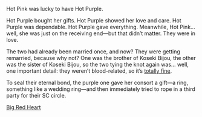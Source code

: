 <!-- title: Married, Again -->
<!-- relationship: Marriage -->

Hot Pink was lucky to have Hot Purple.

Hot Purple bought her gifts. Hot Purple showed her love and care. Hot Purple was dependable. Hot Purple gave everything. Meanwhile, Hot Pink... well, she was just on the receiving end—but that didn’t matter. They were in love.

The two had already been married once, and now? They were getting remarried, because why not? One was the brother of Koseki Bijou, the other was the sister of Koseki Bijou, so the two tying the knot again was... well, one important detail: they weren’t blood-related, so it’s [totally fine](https://www.youtube.com/live/axlJjQQ_rzU?si=Fgy4X9B4QkwIu_R2&t=7200).

To seal their eternal bond, the purple one gave her consort a gift—a ring, something like a wedding ring—and then immediately tried to rope in a third party for their SC circle.

[Big Red Heart](#embed:https://www.youtube.com/live/axlJjQQ_rzU?si=YRqwTsxYNFe09ozc&t=8622)
